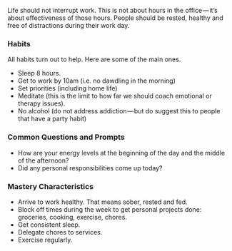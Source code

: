 Life should not interrupt work. This is not about hours in the office — it’s about effectiveness of those hours. People should be rested, healthy and free of distractions during their work day.

### Habits

All habits turn out to help. Here are some of the main ones.

* Sleep 8 hours.
* Get to work by 10am (i.e. no dawdling in the morning)
* Set priorities (including home life)
* Meditate (this is the limit to how far we should coach emotional or therapy issues).
* No alcohol (do not address addiction — but do suggest this to people that have a party habit)

### Common Questions and Prompts

* How are your energy levels at the beginning of the day and the middle of the afternoon?
* Did any personal responsibilities come up today?

### Mastery Characteristics

* Arrive to work healthy. That means sober, rested and fed.
* Block off times during the week to get personal projects done: groceries, cooking, exercise, chores.
* Get consistent sleep.
* Delegate chores to services.
* Exercise regularly.